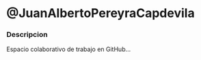 <h1>@JuanAlbertoPereyraCapdevila</h1>
<h3>Descripcion</h3>
Espacio colaborativo de trabajo en GitHub...

<!---
JuanAlbertoPereyraCapdevila/JuanAlbertoPereyraCapdevila is a ✨ special ✨ repository because its `README.md` (this file) appears on your GitHub profile.
You can click the Preview link to take a look at your changes.
--->
